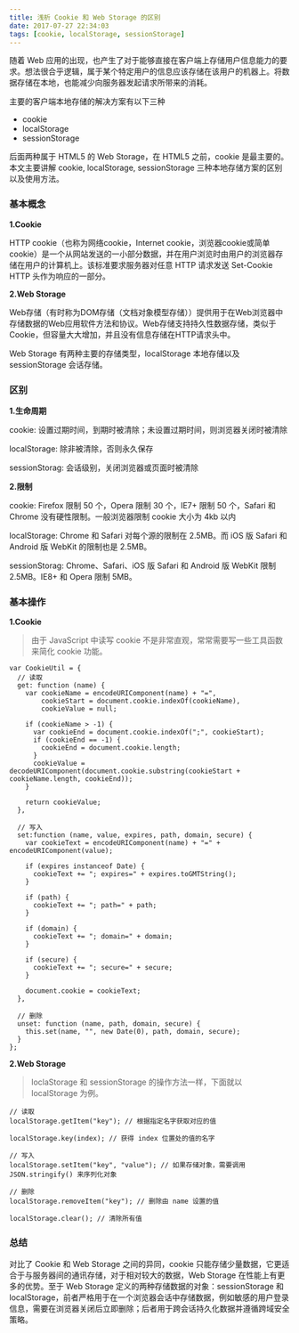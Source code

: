 ```yaml
---
title: 浅析 Cookie 和 Web Storage 的区别
date: 2017-07-27 22:34:03
tags: [cookie, localStorage, sessionStorage]
---
```


随着 Web 应用的出现，也产生了对于能够直接在客户端上存储用户信息能力的要求。想法很合乎逻辑，属于某个特定用户的信息应该存储在该用户的机器上。将数据存储在本地，也能减少向服务器发起请求所带来的消耗。

主要的客户端本地存储的解决方案有以下三种

- cookie
- localStorage
- sessionStorage

后面两种属于 HTML5 的 Web Storage，在 HTML5 之前，cookie 是最主要的。本文主要讲解 cookie, localStorage, sessionStorage 三种本地存储方案的区别以及使用方法。

<!-- more -->

### 基本概念 ###

**1.Cookie**

HTTP cookie（也称为网络cookie，Internet cookie，浏览器cookie或简单cookie）是一个从网站发送的一小部分数据，并在用户浏览时由用户的浏览器存储在用户的计算机上。该标准要求服务器对任意 HTTP 请求发送 Set-Cookie HTTP 头作为响应的一部分。

**2.Web Storage**

Web存储（有时称为DOM存储（文档对象模型存储））提供用于在Web浏览器中存储数据的Web应用软件方法和协议。Web存储支持持久性数据存储，类似于Cookie，但容量大大增加，并且没有信息存储在HTTP请求头中。

Web Storage 有两种主要的存储类型，localStorage 本地存储以及 sessionStorage 会话存储。

### 区别 ###

**1.生命周期**

  cookie: 设置过期时间，到期时被清除；未设置过期时间，则浏览器关闭时被清除

  localStorage: 除非被清除，否则永久保存

  sessionStorag: 会话级别，关闭浏览器或页面时被清除

**2.限制**

  cookie: Firefox 限制 50 个，Opera 限制 30 个，IE7+ 限制 50 个，Safari 和 Chrome 没有硬性限制。一般浏览器限制 cookie 大小为 4kb 以内

  localStorage: Chrome 和 Safari 对每个源的限制在 2.5MB。而 iOS 版 Safari 和 Android 版 WebKit 的限制也是 2.5MB。

  sessionStorag: Chrome、Safari、iOS 版 Safari 和 Android 版 WebKit 限制 2.5MB。IE8+ 和 Opera 限制 5MB。

### 基本操作 ###

**1.Cookie**

> 由于 JavaScript 中读写 cookie 不是非常直观，常常需要写一些工具函数来简化 cookie 功能。

```
var CookieUtil = {
  // 读取
  get: function (name) {
    var cookieName = encodeURIComponent(name) + "=",
        cookieStart = document.cookie.indexOf(cookieName),
        cookieValue = null;

    if (cookieName > -1) {
      var cookieEnd = document.cookie.indexOf(";", cookieStart);
      if (cookieEnd == -1) {
        cookieEnd = document.cookie.length;
      }
      cookieValue = decodeURIComponent(document.cookie.substring(cookieStart + cookieName.length, cookieEnd));
    }

    return cookieValue;
  },

  // 写入
  set:function (name, value, expires, path, domain, secure) {
    var cookieText = encodeURIComponent(name) + "=" + encodeURIComponent(value);

    if (expires instanceof Date) {
      cookieText += "; expires=" + expires.toGMTString();
    }

    if (path) {
      cookieText += "; path=" + path;
    }

    if (domain) {
      cookieText += "; domain=" + domain;
    }

    if (secure) {
      cookieText += "; secure=" + secure;
    }

    document.cookie = cookieText;
  },

  // 删除
  unset: function (name, path, domain, secure) {
    this.set(name, "", new Date(0), path, domain, secure);
  }
};
```

**2.Web Storage**

> loclaStorage 和 sessionStorage 的操作方法一样，下面就以 localStorage 为例。

```
// 读取
localStorage.getItem("key"); // 根据指定名字获取对应的值

localStorage.key(index); // 获得 index 位置处的值的名字

// 写入
localStorage.setItem("key", "value"); // 如果存储对象，需要调用 JSON.stringify() 来序列化对象

// 删除
localStorage.removeItem("key"); // 删除由 name 设置的值

localStorage.clear(); // 清除所有值
```

### 总结 ###

对比了 Cookie 和 Web Storage 之间的异同，cookie 只能存储少量数据，它更适合于与服务器间的通讯存储，对于相对较大的数据，Web Storage 在性能上有更多的优势。至于 Web Storage 定义的两种存储数据的对象：sessionStorage 和 localStorage，前者严格用于在一个浏览器会话中存储数据，例如敏感的用户登录信息，需要在浏览器关闭后立即删除；后者用于跨会话持久化数据并遵循跨域安全策略。